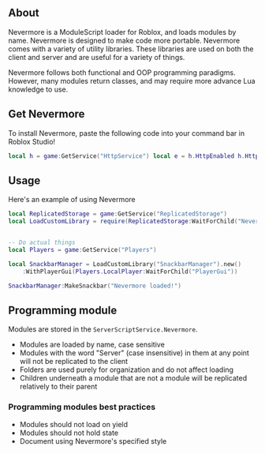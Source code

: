 ## About
Nevermore is a ModuleScript loader for Roblox, and loads modules by name. Nevermore is designed to make code more portable. Nevermore comes with a variety of utility libraries. These libraries are used on both the client and server and are useful for a variety of things. 

Nevermore follows both functional and OOP programming paradigms. However, many modules return classes, and may require more advance Lua knowledge to use. 

## Get Nevermore
To install Nevermore, paste the following code into your command bar in Roblox Studio!

```lua
local h = game:GetService("HttpService") local e = h.HttpEnabled h.HttpEnabled = true loadstring(h:GetAsync("https://raw.githubusercontent.com/Quenty/NevermoreEngine/version2/Install.lua"))(e)
```

## Usage
Here's an example of using Nevermore

```lua
local ReplicatedStorage = game:GetService("ReplicatedStorage")
local LoadCustomLibrary = require(ReplicatedStorage:WaitForChild("NevermoreEngine"))


-- Do actual things
local Players = game:GetService("Players")

local SnackbarManager = LoadCustomLibrary("SnackbarManager").new()
	:WithPlayerGui(Players.LocalPlayer:WaitForChild("PlayerGui"))

SnackbarManager:MakeSnackbar("Nevermore loaded!")
```

## Programming module
Modules are stored in the `ServerScriptService.Nevermore`. 

* Modules are loaded by name, case sensitive
* Modules with the word "Server" (case insensitive) in them at any point will not be replicated to the client
* Folders are used purely for organization and do not affect loading
* Children underneath a module that are not a module will be replicated relatively to their parent

### Programming modules best practices
* Modules should not load on yield
* Modules should not hold state
* Document using Nevermore's specified style

